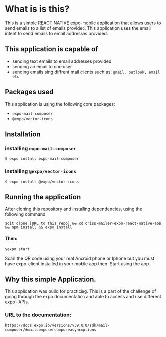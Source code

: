# What is is this?

This is a simple REACT NATIVE expo-mobile application that allows users to send emails to a list of emails provided. This application uses the email intent to send emails to email addresses provided.

## This application is capable of

- sending text emails to email addresses provided
- sending an email to one user
- sending emails sing diffrent mail clients such as: `gmail, outlook, email etc`

## Packages used

This application is using the following core packages:

- `expo-mail-composer`
- `@expo/vector-icons`

## Installation

### installing `expo-mail-composer`

```
$ expo install expo-mail-composer
```

### installing `@expo/vector-icons`

```
$ expo install @expo/vector-icons
```

## Running the application

After cloning this repository and installing dependencies, using the following command

```
$git clone [URL to this repo] && cd crisp-mailer-expo-react-native-app && npm install && expo install
```

#### Then:

`$expo start`

Scan the QR code using your real Android phone or Iphone but you must have expo-client installed in your mobile app then. Start using the app

## Why this simple Application.

This application was build for practicing. This is a part of the challenge of going through the expo documentation and able to access and use different expo- APIs.

### URL to the documentation:

`https://docs.expo.io/versions/v39.0.0/sdk/mail-composer/#mailcomposercomposeasyncoptions`
